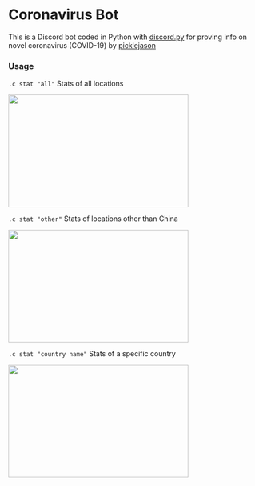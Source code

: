 # Coronavirus Bot

This is a Discord bot coded in Python with [discord.py](https://discordpy.readthedocs.io/en/latest/) for proving info on novel coronavirus (COVID-19) by [picklejason](https://github.com/picklejason)

### Usage
`.c stat "all"` Stats of all locations 

<img align="center" style="float: centrer; margin: 0 10px 0 0;" src="https://i.gyazo.com/35ca4f6f3d46333aa95480f14602900e.png" height="225" width="360"/>

`.c stat "other"` Stats of locations other than China

<img align="center" style="float: centrer; margin: 0 10px 0 0;" src="https://i.gyazo.com/3f616d92b235784aa19c6385dfbabe07.png" height="225" width="360"/>

`.c stat "country name"` Stats of a specific country 

<img align="center" style="float: centrer; margin: 0 10px 0 0;" src="https://i.gyazo.com/b2de2114f45d5f8e560a119f6c42fff3.png" height="225" width="360"/>

